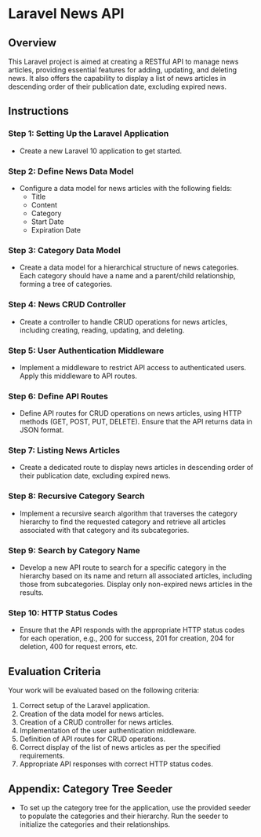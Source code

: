 # Laravel News API

## Overview

This Laravel project is aimed at creating a RESTful API to manage news articles, providing essential features for adding, updating, and deleting news. It also offers the capability to display a list of news articles in descending order of their publication date, excluding expired news.

## Instructions

### Step 1: Setting Up the Laravel Application

- Create a new Laravel 10 application to get started.

### Step 2: Define News Data Model

- Configure a data model for news articles with the following fields:
  - Title
  - Content
  - Category
  - Start Date
  - Expiration Date

### Step 3: Category Data Model

- Create a data model for a hierarchical structure of news categories. Each category should have a name and a parent/child relationship, forming a tree of categories.

### Step 4: News CRUD Controller

- Create a controller to handle CRUD operations for news articles, including creating, reading, updating, and deleting.

### Step 5: User Authentication Middleware

- Implement a middleware to restrict API access to authenticated users. Apply this middleware to API routes.

### Step 6: Define API Routes

- Define API routes for CRUD operations on news articles, using HTTP methods (GET, POST, PUT, DELETE). Ensure that the API returns data in JSON format.

### Step 7: Listing News Articles

- Create a dedicated route to display news articles in descending order of their publication date, excluding expired news.

### Step 8: Recursive Category Search

- Implement a recursive search algorithm that traverses the category hierarchy to find the requested category and retrieve all articles associated with that category and its subcategories.

### Step 9: Search by Category Name

- Develop a new API route to search for a specific category in the hierarchy based on its name and return all associated articles, including those from subcategories. Display only non-expired news articles in the results.

### Step 10: HTTP Status Codes

- Ensure that the API responds with the appropriate HTTP status codes for each operation, e.g., 200 for success, 201 for creation, 204 for deletion, 400 for request errors, etc.

## Evaluation Criteria

Your work will be evaluated based on the following criteria:

1. Correct setup of the Laravel application.
2. Creation of the data model for news articles.
3. Creation of a CRUD controller for news articles.
4. Implementation of the user authentication middleware.
5. Definition of API routes for CRUD operations.
6. Correct display of the list of news articles as per the specified requirements.
7. Appropriate API responses with correct HTTP status codes.

## Appendix: Category Tree Seeder

- To set up the category tree for the application, use the provided seeder to populate the categories and their hierarchy. Run the seeder to initialize the categories and their relationships.

